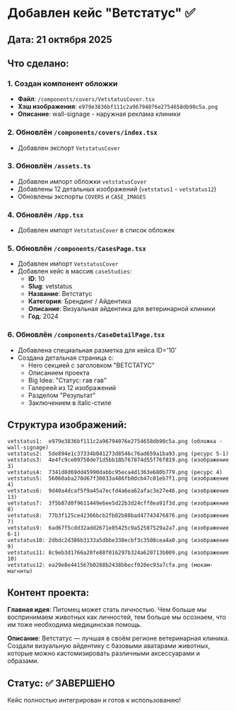 # Добавлен кейс "Ветстатус" ✅

## Дата: 21 октября 2025

## Что сделано:

### 1. Создан компонент обложки
- **Файл**: `/components/covers/VetstatusCover.tsx`
- **Хэш изображения**: `e979e3836bf111c2a96794076e2754658db90c5a.png`
- **Описание**: wall-signage - наружная реклама клиники

### 2. Обновлён `/components/covers/index.tsx`
- Добавлен экспорт `VetstatusCover`

### 3. Обновлён `/assets.ts`
- Добавлен импорт обложки `vetstatusCover`
- Добавлены 12 детальных изображений (`vetstatus1` - `vetstatus12`)
- Обновлены экспорты `COVERS` и `CASE_IMAGES`

### 4. Обновлён `/App.tsx`
- Добавлен импорт `VetstatusCover` в список обложек

### 5. Обновлён `/components/CasesPage.tsx`
- Добавлен импорт `VetstatusCover`
- Добавлен кейс в массив `caseStudies`:
  - **ID**: 10
  - **Slug**: vetstatus
  - **Название**: Ветстатус
  - **Категория**: Брендинг / Айдентика
  - **Описание**: Визуальная айдентика для ветеринарной клиники
  - **Год**: 2024

### 6. Обновлён `/components/CaseDetailPage.tsx`
- Добавлена специальная разметка для кейса ID='10'
- Создана детальная страница с:
  - Hero секцией с заголовком "ВЕТСТАТУС"
  - Описанием проекта
  - Big Idea: "Статус: гав гав"
  - Галереей из 12 изображений
  - Разделом "Результат"
  - Заключением в italic-стиле

## Структура изображений:

```
vetstatus1:  e979e3836bf111c2a96794076e2754658db90c5a.png (обложка - wall-signage)
vetstatus2:  5de894e1c37334b041273d8546c76ad659a1ba93.png (ресурс 5-1)
vetstatus3:  4e4fc9ce09750de71d5bb18b767874d55f76f819.png (изображение 3)
vetstatus4:  7341d8d69dd45990dabbc95eca4d1363e680b779.png (ресурс 4)
vetstatus5:  56060aba278d67f30033a486fb0dcb47c01eb7f1.png (изображение 4)
vetstatus6:  9d40a4dcaf5f9a45a7ecfd4a6ea62afac3e27e46.png (изображение 13)
vetstatus7:  3f5b87d0f9611449e6ee5d22b3d24cff8ea91f3d.png (изображение 8)
vetstatus8:  77b3f125ce42366bcb2fb02b88bad47743476876.png (изображение 7)
vetstatus9:  6ad67f5cdd32add2671e85425c9a52587529a2a7.png (изображение 6-1)
vetstatus10: 2dbdc2d386b3133a5dbbe338ecbf3c3508cea4a0.png (изображение 9)
vetstatus11: 8c9eb3d1766a20fe88f016297b324a620713b009.png (изображение 10)
vetstatus12: ea29e8e441567b0288b2438bbecf020ec93a7cfa.png (мокам-магниты)
```

## Контент проекта:

**Главная идея**: Питомец может стать личностью. Чем больше мы воспринимаем животных как личностей, тем больше мы осознаем, что им тоже необходима медицинская помощь.

**Описание**: Ветстатус — лучшая в своём регионе ветеринарная клиника. Создали визуальную айдентику с базовыми аватарами животных, которые можно кастомизировать различными аксессуарами и образами.

## Статус: ✅ ЗАВЕРШЕНО

Кейс полностью интегрирован и готов к использованию!
